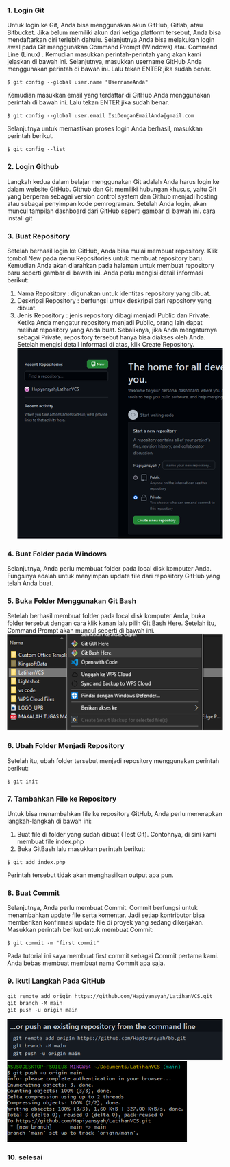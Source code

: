 ### 1. Login Git
Untuk login ke Git, Anda bisa menggunakan akun GitHub, Gitlab, atau Bitbucket. Jika belum memiliki akun dari ketiga platform tersebut, Anda bisa mendaftarkan diri terlebih dahulu. Selanjutnya Anda bisa melakukan login awal pada Git  menggunakan Command Prompt  (Windows) atau Command Line (Linux) . Kemudian masukkan perintah-perintah yang akan kami jelaskan di bawah ini.
Selanjutnya, masukkan username GitHub Anda menggunakan perintah di bawah ini. Lalu tekan ENTER jika sudah benar.
```
$ git config --global user.name "UsernameAnda"
```
Kemudian masukkan email yang terdaftar di GitHub Anda menggunakan perintah di bawah  ini. Lalu tekan ENTER jika sudah benar.
```
$ git config --global user.email IsiDenganEmailAnda@gmail.com
```
Selanjutnya untuk memastikan proses login Anda berhasil, masukkan perintah berikut.
```
$ git config --list
```
### 2. Login Github
Langkah kedua dalam belajar menggunakan Git adalah Anda harus login ke dalam website GitHub. Github dan Git memiliki hubungan khusus, yaitu Git yang berperan sebagai version control system dan Github menjadi hosting atau sebagai penyimpan kode pemrograman.
Setelah Anda login, akan muncul tampilan dashboard dari GitHub seperti  gambar di bawah ini.
cara install git
### 3. Buat Repository
Setelah berhasil login ke GitHub, Anda bisa mulai membuat repository. Klik tombol New pada menu Repositories untuk membuat repository baru.
Kemudian Anda akan diarahkan pada halaman untuk membuat repository baru seperti gambar di bawah ini.
Anda perlu mengisi detail informasi berikut:
1) Nama Repository : digunakan untuk identitas repository yang dibuat.
2) Deskripsi Repository : berfungsi untuk deskripsi dari repository yang dibuat.
3) Jenis Repository   : jenis repository  dibagi menjadi Public dan Private. Ketika Anda mengatur repository menjadi Public, orang lain dapat melihat repository yang Anda buat. Sebaliknya, jika Anda mengaturnya sebagai Private, repository tersebut hanya bisa diakses oleh Anda.
Setelah mengisi detail informasi di atas, klik Create Repository.
![vcs1](foto/vcs1.png)
### 4. Buat Folder pada Windows
Selanjutnya, Anda perlu membuat folder pada local disk komputer Anda. Fungsinya adalah untuk menyimpan update file dari repository GitHub yang telah Anda buat.
### 5. Buka Folder Menggunakan Git Bash
Setelah berhasil membuat folder pada local disk komputer Anda,  buka folder tersebut dengan cara klik kanan lalu pilih Git Bash Here. Setelah itu, Command Prompt akan muncul seperti di bawah ini. 
![vcs3](foto/vcs3.png)
### 6. Ubah Folder Menjadi Repository
Setelah itu, ubah folder tersebut menjadi repository menggunakan perintah berikut:
```
$ git init
```
### 7. Tambahkan File ke Repository
Untuk bisa menambahkan file ke repository GitHub, Anda perlu menerapkan langkah-langkah di bawah ini:
1) Buat file di folder yang sudah dibuat (Test Git). Contohnya, di sini kami membuat file index.php
2) Buka GitBash lalu masukkan perintah berikut:
```
$ git add index.php
```
Perintah tersebut tidak akan menghasilkan output apa pun.
### 8. Buat Commit 
Selanjutnya, Anda perlu membuat Commit. Commit berfungsi untuk menambahkan update file serta komentar. Jadi setiap kontributor bisa memberikan konfirmasi update file di proyek yang sedang dikerjakan. Masukkan perintah berikut untuk membuat Commit:
```
$ git commit -m "first commit"
```
Pada tutorial ini saya membuat  first commit sebagai Commit pertama kami. Anda bebas membuat membuat nama Commit apa saja.
### 9. Ikuti Langkah Pada GitHub
```
git remote add origin https://github.com/Hapiyansyah/LatihanVCS.git
git branch -M main
git push -u origin main
```
![vcs4](foto/vcs4.png)
![vcs2](foto/vcs2.png)
### 10. selesai
